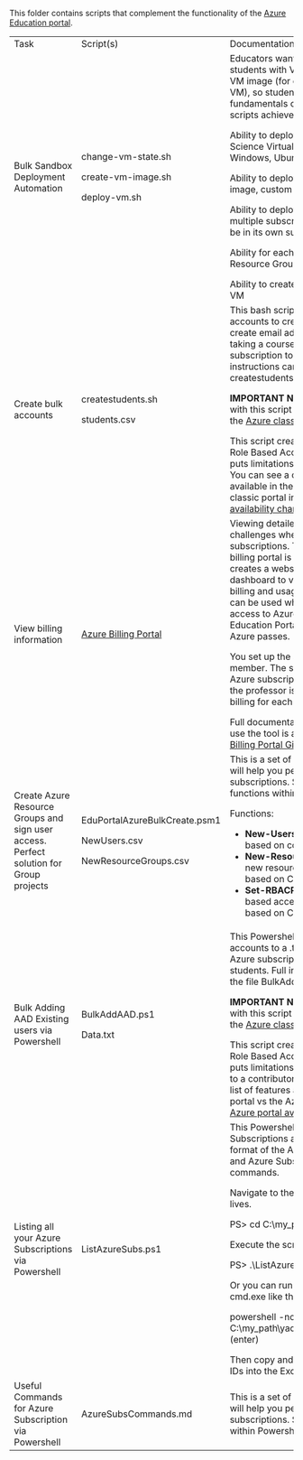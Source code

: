 This folder contains scripts that complement the functionality of the [Azure Education portal](https://azure.microsoft.com/en-gb/community/education/).
<table>
<tr>
<td>Task</td>   <td>Script(s)</td>   <td> Documentation </td>
</tr>

<tr>
<td>Bulk Sandbox Deployment Automation</td>
<td>change-vm-state.sh</p>create-vm-image.sh</p>deploy-vm.sh</td>
<td>Educators want a simple way to provide students with VMs based on a specific VM image (for example, Data Science VM), so students can learn the fundamentals of data science. These scripts achieve the following user stories:</p>
Ability to deploy multiple DSVMs (Data Science Virtual Machine) in either Windows, Ubuntu, of Linux CentOS</p>
Ability to deploy VMs from marketplace image, custom image, or DSVM</p>
Ability to deploy VMs across one or multiple subscriptions (i.e. Each VM can be in its own subscription)</p>
Ability for each VM to have its own Resource Group</p>
Ability to create a clean VM image from a VM
</td>
</tr>

<tr>
<td>Create bulk accounts </td>
<td>createstudents.sh</p>students.csv</td>
<td>This bash script will read a list of accounts to create from a csv to bulk create email addresses for students taking a course. It will assign an Azure subscription to each of the students.
Full instructions can be found in the file createstudentsInstructions.md.</p>
<b>IMPORTANT NOTE:</b> Accounts created with this script will NOT be able to access the <a href="https://manage.windowsazure.com"> Azure classic portal</a>.</p>
This script creates accounts based on Role Based Access Control (RBAC) and puts limitations on the accounts created. You can see a complete list of features available in 
the Azure portal vs the Azure classic portal in this <a href="https://azure.microsoft.com/en-us/features/azure-portal/availability/">Azure portal availability chart</a>.
</td>
</tr>

<tr>
<td> View billing information </td>
<td> <a href="https://github.com/Microsoft/AzureUsageAndBillingPortal">Azure Billing Portal</a> </td>
<td> Viewing detailed account usage presents challenges when using credit based subscriptions. The Azure Usage and billing portal is a complete solution that creates
a website and PowerBI dashboard to visualize Azure service billing and usage details.  This solution can be used whether students are given access to Azure through the Azure Education 
Portal subscriptions or through Azure passes.</p>
You set up the solution for the faculty member. The students register their Azure subscription with the system and the professor is able to
view usage and billing for each registered user. </p>
Full documentation on how to install and use the tool is available on Github <a href="https://github.com/Microsoft/AzureUsageAndBillingPortal">Azure Billing Portal GitHub</a>.
</td>
</tr>

<tr>
<td> Create Azure Resource Groups and sign user access. Perfect solution for Group projects</td>
<td> EduPortalAzureBulkCreate.psm1</p> NewUsers.csv</p>NewResourceGroups.csv</td>
<td> This is a set of Powershell scripts which will help you perform tasks on your azure subscriptions. Simply run the command functions within Powershell.</p> 
Functions:
<ul> 
<li><b>New-Users</b> - Creates new users based on content of the CSV</li>  
<li><b>New-ResourceGroups</b> - Creates new resource group and add users based on CSV content</li>
<li><b>Set-RBACPermissions</b> - creates role based access control permission based on CSV</li>
</ul>
</td>
</tr>

<tr>
<td> Bulk Adding AAD Existing users via Powershell</td>
<td> BulkAddAAD.ps1</p> Data.txt</td>
<td> This Powershell script reads a list of accounts to a .txt file, then assigns an Azure subscription to each of the students.
Full instructions can be found in the file BulkAddAADInstructions.md.</p>
<b>IMPORTANT NOTE:</b> Accounts created with this script will NOT be able to access the <a href="https://manage.windowsazure.com"> Azure classic portal</a>.</p>
This script creates accounts based on Role Based Access Control (RBAC) and puts limitations on the accounts created to a contributor. You can see a complete list of features available in 
the Azure portal vs the Azure classic portal in this <a href="https://azure.microsoft.com/en-us/features/azure-portal/availability/">Azure portal availability chart</a>.</td>
</tr>

<tr>
<td> Listing all your Azure Subscriptions via Powershell</td>
<td> ListAzureSubs.ps1 </td>
<td> This Powershell script lists the Azure Subscriptions and then lists a table format of the Azure SubscriptionName and Azure SubscriptionID. Simply run the commands.</p>
Navigate to the directory where the script lives.</p>
PS> cd C:\my_path\yada_yada\ (enter)</p>
Execute the script:</p>
PS> .\ListAzureSubs.ps1 (enter)</p>
Or you can run the PowerShell script from cmd.exe like this:</p>
powershell -noexit C:\my_path\yada_yada\ListAzureSubs.ps1 (enter)</p>
Then copy and paste your Subscription IDs into the Excel for assigning users.
</td>
</tr>

<tr>
<td> Useful Commands for Azure Subscription via Powershell</td>
<td> AzureSubsCommands.md </td>
<td> This is a set of Powershell scripts which will help you perform tasks on your Azure subscriptions. 
Simply run the commands within Powershell.</td>
</tr>

</table>
